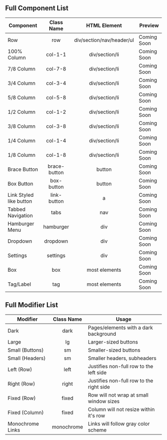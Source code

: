 ## Full Component List

| Component | Class Name | HTML Element | Preview |
|---|:---:|:---:|---|
| Row | row | div/section/nav/header/ul | Coming Soon |
| 100% Column | col-1-1 | div/section/li | Coming Soon |
| 7/8 Column | col-7-8 | div/section/li |  Coming Soon |
| 3/4 Column | col-3-4 | div/section/li |  Coming Soon |
| 5/8 Column | col-5-8 | div/section/li |  Coming Soon |
| 1/2 Column | col-1-2 | div/section/li |  Coming Soon |
| 3/8 Column | col-3-8 | div/section/li |  Coming Soon |
| 1/4 Column | col-1-4 | div/section/li |  Coming Soon |
| 1/8 Column | col-1-8 | div/section/li |  Coming Soon |
| Brace Button | brace-button | button | Coming Soon |
| Box Button | box-button | button | Coming Soon |
| Link Styled like button | link-button | a | Coming Soon |
| Tabbed Navigation | tabs | nav | Coming Soon |
| Hamburger Menu | hamburger | div | Coming Soon |
| Dropdown | dropdown | div | Coming Soon |
| Settings | settings | div | Coming Soon |
| Box | box | most elements | Coming Soon |
| Tag/Label | tag | most elements | Coming Soon |

## Full Modifier List

| Modifier | Class Name | Usage |
|---|:---:|---|
| Dark | dark | Pages/elements with a dark background |
| Large | lg | Larger-sized buttons |
| Small (Buttons) | sm | Smaller-sized buttons |
| Small (Headers) | sm | Smaller headers, subheaders |
| Left (Row) | left | Justifies non-full row to the left side |
| Right (Row) | right | Justifies non-full row to the right side |
| Fixed (Row) | fixed | Row will not wrap at small window sizes |
| Fixed (Column) | fixed | Column will not resize within it's row |
| Monochrome Links | monochrome | Links will follow gray color scheme |
